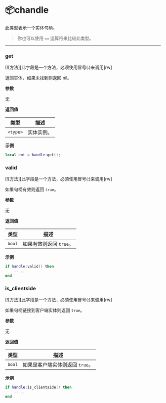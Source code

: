 # 📦chandle

此类型表示一个实体句柄。

> 你也可以使用 `==` 运算符来比较此类型。

_________________

### get

[![方法][此字段是一个方法，必须使用冒号(:)来调用]rw]

返回实体，如果未找到则返回 nil。

**参数**

无

**返回值**

| 类型 | 描述 |
| ---- | ----------- |
| `<type>` | 实体实例。 |

**示例**

```lua
local ent = handle:get();
```

### valid

[![方法][此字段是一个方法，必须使用冒号(:)来调用]rw]

如果句柄有效则返回 `true`。

**参数**

无

**返回值**

| 类型 | 描述 |
| ---- | ----------- |
| `bool` | 如果有效则返回 `true`。 |

**示例**

```lua
if handle:valid() then
    -- ...
end
```

### is_clientside

[![方法][此字段是一个方法，必须使用冒号(:)来调用]rw]

如果句柄链接到客户端实体则返回 `true`。

**参数**

无

**返回值**

| 类型 | 描述 |
| ---- | ----------- |
| `bool` | 如果是客户端实体则返回 `true`。 |

**示例**

```lua
if handle:is_clientside() then
    -- ...
end
```